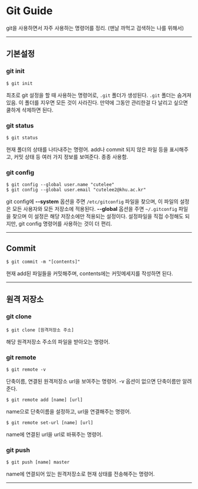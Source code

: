 

# Git Guide
git을 사용하면서 자주 사용하는 명령어를 정리. (맨날 까먹고 검색하는 나를 위해서)

* * *

## 기본설정
### git init
	$ git init
최초로 git 설정을 할 때 사용하는 명령어로, `.git` 폴더가 생성된다. `.git` 폴더는 숨겨져 있음. 이 폴더를 지우면 모든 것이 사라진다. 만약에 그동안 관리한걸 다 날리고 싶으면 쿨하게 삭제하면 된다.

### git status
	$ git status
현재 폴더의 상태를 나타내주는 명령어. add나 commit 되지 않은 파일 등을 표시해주고, 커밋 상태 등 여러 가지 정보를 보여준다. 종종 사용함.

### git config
	$ git config --global user.name "cutelee"
	$ git config --global user.email "cutelee2@khu.ac.kr"
git config에 **--system** 옵션을 주면 `/etc/gitconfig` 파일을 찾으며, 이 파일의 설정은 모든 사용자와 모든 저장소에 적용된다. **--global** 옵션을 주면 `~/.gitconfig` 파일을 찾으며 이 설정은 해당 저장소에만 적용되는 설정이다. 설정파일을 직접 수정해도 되지만, git config 명령어를 사용하는 것이 더 편리.
* * *
## Commit
	$ git commit -m "[contents]"
현재 add된 파일들을 커밋해주며, contents에는 커밋메세지를 작성하면 된다.
* * *
## 원격 저장소
### git clone
	$ git clone [원격저장소 주소]
해당 원격저장소 주소의 파일을 받아오는 명령어.

### git remote
	$ git remote -v
단축이름, 연결된 원격저장소 url을 보여주는 명령어. -v 옵션이 없으면 단축이름만 알려준다.

	$ git remote add [name] [url]
name으로 단축이름을 설정하고, url을 연결해주는 명령어.

	$ git remote set-url [name] [url]
name에 연결된 url을 url로 바꿔주는 명령어.

### git push
	$ git push [name] master
name에 연결되어 있는 원격저장소로 현재 상태를 전송해주는 명령어.

* * *
